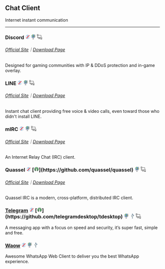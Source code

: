 ## Chat Client

Internet instant communication

---

### Discord ![](../assets/free.png) ![](../assets/earth-globe.png) ![](../assets/multi_platform.png)

###### [Official Site](https://discordapp.com/)｜[Download Page](https://discordapp.com/download)

Designed for gaming communities with IP & DDoS protection and in-game overlay.

### LINE ![](../assets/free.png) ![](../assets/earth-globe.png) ![](../assets/multi_platform.png)

###### [Official Site](https://line.me/en/)｜[Download Page](https://line.me/en/download)

Instant chat client providing free voice & video calls, even toward those who didn't install LINE.

### mIRC ![](../assets/free.png) ![](../assets/earth-globe.png) ![](../assets/multi_platform.png)

###### [Official Site](http://www.mirc.com/)｜[Download Page](http://www.mirc.com/get.html)

An Internet Relay Chat \(IRC\) client.

### Quassel ![](../assets/free.png) [![](../assets/open-source-icon.png "GPL@GitHub: https://github.com/quassel/quassel")](https://github.com/quassel/quassel) ![](../assets/earth-globe.png) ![](../assets/multi_platform.png)

###### [Official Site](http://quassel-irc.org/)｜[Download Page](http://quassel-irc.org/downloads)

Quassel IRC is a modern, cross-platform, distributed IRC client.

### [Telegram](https://desktop.telegram.org/) ![](../assets/free.png) [![](../assets/open-source-icon.png "GPL 3.0@GitHub: https://github.com/telegramdesktop/tdesktop")](https://github.com/telegramdesktop/tdesktop) ![](../assets/earth-globe.png) ![](../assets/usb.png) ![](../assets/multi_platform.png)

A messaging app with a focus on speed and security, it’s super fast, simple and free.

### [Waow](http://dedg3.com/wao/) ![](../assets/free.png) ![](../assets/earth-globe.png) ![](../assets/usb.png)

Awesome WhatsApp Web Client to deliver you the best WhatsApp experience.

